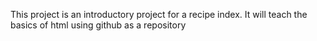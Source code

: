 This project is an introductory project for a recipe index.  It will teach the basics of html using github as a repository
